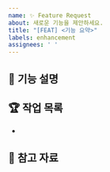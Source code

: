 ```yaml
---
name: ✨ Feature Request
about: 새로운 기능을 제안하세요.
title: "[FEAT] <기능 요약>"
labels: enhancement
assignees: ' '
---
```


<!-- 이슈이름은 '[컨벤션] 기능이름' 으로 통일해주세요.
 ex. [FEAT] searchPublicCourse -->

<!-- 라벨 라벨로 담당자를 표시
 ex. Hoyoung027 -->

<!-- assignees은 자기 자신에 해당하는지 팀에 해당하는지에 따라 작성 -->

## 🚀 기능 설명
<!-- 어떤 기능이 필요한지 설명해주세요. -->


## 🏆 작업 목록
<!-- 이 기능이 추가되면 어떤 이점이 있나요? -->
-

## 🔗 참고 자료
<!-- 참고한 자료가 있나요? -->
